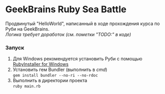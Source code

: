 # GeekBrains Ruby Sea Battle
Продвинутый "HelloWorld", написанный в ходе прохождения курса по Руби на GeekBrains.  
_Логика требует доработок (см. пометки "TODO:" в коде)_

### Запуск
1. Для Windows рекомендуется установить Руби с помощью [RubyInstaller for Windows](https://rubyinstaller.org/)  
2. Установить гем Bundler (выполнить в _cmd_)  
  `gem install bundler --no-ri --no-rdoc`
3. Выполнить в директории проекта  
  `ruby main.rb`
